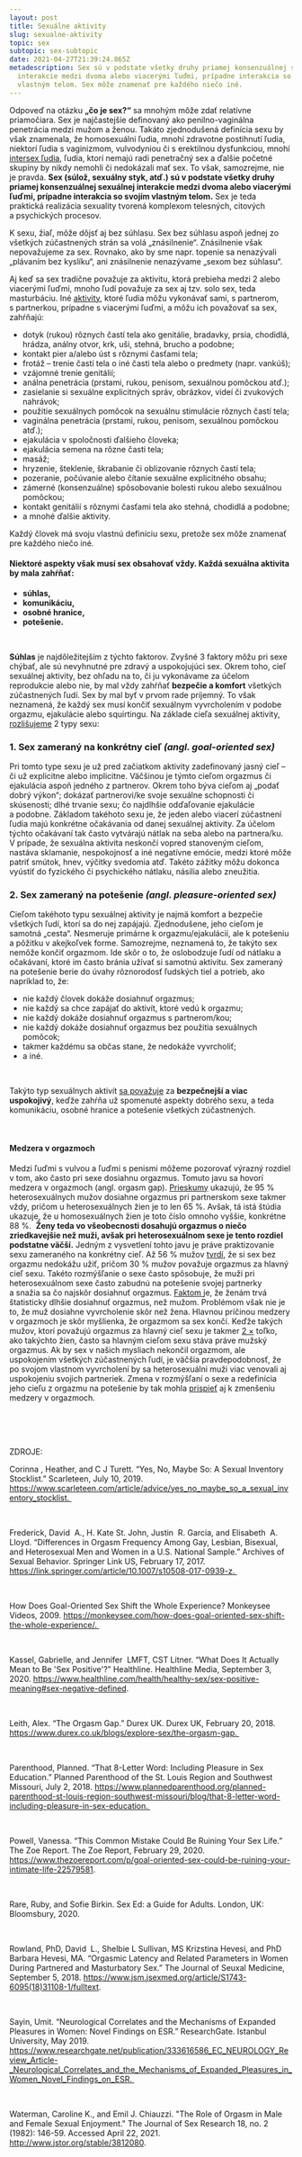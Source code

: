 ```yaml
---
layout: post
title: Sexuálne aktivity
slug: sexualne-aktivity
topic: sex
subtopic: sex-subtopic
date: 2021-04-27T21:39:24.865Z
metadescription: Sex sú v podstate všetky druhy priamej konsenzuálnej sexuálnej
  interakcie medzi dvoma alebo viacerými ľuďmi, prípadne interakcia so svojím
  vlastným telom. Sex môže znamenať pre každého niečo iné.
---
```

Odpoveď na otázku **„čo je sex?“** sa mnohým môže zdať relatívne priamočiara. Sex je najčastejšie definovaný ako penilno-vaginálna penetrácia medzi mužom a ženou. Takáto zjednodušená definícia sexu by však znamenala, že homosexuálni ľudia, mnohí zdravotne postihnutí ľudia, niektorí ľudia s vaginizmom, vulvodyniou či s erektilnou dysfunkciou, mnohí [intersex ľudia](/anatomia-intersex-ludi/), ľudia, ktorí nemajú radi penetračný sex a ďalšie početné skupiny by nikdy nemohli či nedokázali mať sex. To však, samozrejme, nie je pravda. **Sex (súlož, sexuálny styk, atď.) sú v podstate všetky druhy priamej konsenzuálnej sexuálnej interakcie medzi dvoma alebo viacerými ľuďmi, prípadne interakcia so svojím vlastným telom.** Sex je teda praktická realizácia sexuality tvorená komplexom telesných, citových a psychických procesov. 

<div class='f-sex box-post'>
K sexu, žiaľ, môže dôjsť aj bez súhlasu. Sex bez súhlasu aspoň jednej zo všetkých zúčastnených strán sa volá „znásilnenie“. Znásilnenie však nepovažujeme za sex. Rovnako, ako by sme napr. topenie sa nenazývali „plávaním bez kyslíku“, ani znásilnenie nenazývame „sexom bez súhlasu“.
</div>

Aj keď sa sex tradične považuje za aktivitu, ktorá prebieha medzi 2 alebo viacerými ľuďmi, mnoho ľudí považuje za sex aj tzv. solo sex, teda masturbáciu. Iné [aktivity](https://www.scarleteen.com/article/advice/yes_no_maybe_so_a_sexual_inventory_stocklist), ktoré ľudia môžu vykonávať sami, s partnerom, s partnerkou, prípadne s viacerými ľuďmi, a môžu ich považovať sa sex, zahŕňajú:

* dotyk (rukou) rôznych častí tela ako genitálie, bradavky, prsia, chodidlá, hrádza, análny otvor, krk, uši, stehná, brucho a podobne;
* kontakt pier a/alebo úst s rôznymi časťami tela;
* frotáž – trenie častí tela o iné časti tela alebo o predmety (napr. vankúš);
* vzájomné trenie genitálií;
* análna penetrácia (prstami, rukou, penisom, sexuálnou pomôckou atď.);
* zasielanie si sexuálne explicitných správ, obrázkov, videí či zvukových nahrávok;
* použitie sexuálnych pomôcok na sexuálnu stimulácie rôznych častí tela;
* vaginálna penetrácia (prstami, rukou, penisom, sexuálnou pomôckou atď.);
* ejakulácia v spoločnosti ďalšieho človeka;
* ejakulácia semena na rôzne časti tela;
* masáž;
* hryzenie, šteklenie, škrabanie či oblizovanie rôznych častí tela;
* pozeranie, počúvanie alebo čítanie sexuálne explicitného obsahu;
* zámerné (konsenzuálne) spôsobovanie bolesti rukou alebo sexuálnou pomôckou;
* kontakt genitálií s rôznymi časťami tela ako stehná, chodidlá a podobne;
* a mnohé ďalšie aktivity. 

<div class='f-sex box-post'>
Každý človek má svoju vlastnú definíciu sexu, pretože sex môže znamenať pre každého niečo iné.
</div>

#### Niektoré aspekty však musí sex obsahovať vždy. Každá sexuálna aktivita by mala zahŕňať:

* **súhlas,**
* **komunikáciu,**
* **osobné hranice,**
* **potešenie.**

<br>

**Súhlas** je najdôležitejším z týchto faktorov. Zvyšné 3 faktory môžu pri sexe chýbať, ale sú nevyhnutné pre zdravý a uspokojujúci sex. Okrem toho, cieľ sexuálnej aktivity, bez ohľadu na to, či ju vykonávame za účelom reprodukcie alebo nie, by mal vždy zahŕňať **bezpečie a komfort** všetkých zúčastnených ľudí. Sex by mal byť v prvom rade príjemný. To však neznamená, že každý sex musí končiť sexuálnym vyvrcholením v podobe orgazmu, ejakulácie alebo squirtingu. Na základe cieľa sexuálnej aktivity, [rozlišujeme](https://www.jstor.org/stable/3812080?seq=1) 2 typy sexu:

### **1. Sex zameraný na konkrétny cieľ** *(angl. goal-oriented sex)*

Pri tomto type sexu je už pred začiatkom aktivity zadefinovaný jasný cieľ – či už explicitne alebo implicitne. Väčšinou je týmto cieľom orgazmus či ejakulácia aspoň jedného z partnerov. Okrem toho býva cieľom aj „podať dobrý výkon“; dokázať partnerovi/ke svoje sexuálne schopnosti či skúsenosti; dlhé trvanie sexu; čo najdlhšie odďaľovanie ejakulácie a podobne. Základom takéhoto sexu je, že jeden alebo viacerí zúčastnení ľudia majú konkrétne očakávania od danej sexuálnej aktivity. Za účelom týchto očakávaní tak často vytvárajú nátlak na seba alebo na partnera/ku. V prípade, že sexuálna aktivita neskončí vopred stanoveným cieľom, nastáva sklamanie, nespokojnosť a iné negatívne emócie, medzi ktoré môže patriť smútok, hnev, výčitky svedomia atď. Takéto zážitky môžu dokonca vyústiť do fyzického či psychického nátlaku, násilia alebo zneužitia. 

### **2. Sex zameraný na potešenie** *(angl. pleasure-oriented sex)*

Cieľom takéhoto typu sexuálnej aktivity je najmä komfort a bezpečie všetkých ľudí, ktorí sa do nej zapájajú. Zjednodušene, jeho cieľom je samotná „cesta“. Nesmeruje primárne k orgazmu/ejakulácií, ale k potešeniu a pôžitku v akejkoľvek forme. Samozrejme, neznamená to, že takýto sex nemôže končiť orgazmom. Ide skôr o to, že oslobodzuje ľudí od nátlaku a očakávaní, ktoré im často bránia užívať si samotnú aktivitu. Sex zameraný na potešenie berie do úvahy rôznorodosť ľudských tiel a potrieb, ako napríklad to, že:

* nie každý človek dokáže dosiahnuť orgazmus;
* nie každý sa chce zapájať do aktivít, ktoré vedú k orgazmu;
* nie každý dokáže dosiahnuť orgazmus s partnerom/kou;
* nie každý dokáže dosiahnuť orgazmus bez použitia sexuálnych pomôcok;
* takmer každému sa občas stane, že nedokáže vyvrcholiť;
* a iné.

<br>

Takýto typ sexuálnych aktivít [sa považuje](https://monkeysee.com/how-does-goal-oriented-sex-shift-the-whole-experience/.) za **bezpečnejší a viac uspokojivý**, keďže zahŕňa už spomenuté aspekty dobrého sexu, a teda komunikáciu, osobné hranice a potešenie všetkých zúčastnených.  

<br>

#### Medzera v orgazmoch

Medzi ľuďmi s vulvou a ľuďmi s penismi môžeme pozorovať výrazný rozdiel v tom, ako často pri sexe dosiahnu orgazmus. Tomuto javu sa hovorí medzera v orgazmoch (angl. orgasm gap). [Prieskumy](https://link.springer.com/article/10.1007/s10508-017-0939-z) ukazujú, že 95 % heterosexuálnych mužov dosiahne orgazmus pri partnerskom sexe takmer vždy, pričom u heterosexuálnych žien je to len 65 %. Avšak, tá istá štúdia ukazuje, že u homosexuálnych žien je toto číslo omnoho vyššie, konkrétne 88 %.  **Ženy teda vo všeobecnosti dosahujú orgazmus o niečo zriedkavejšie než muži, avšak pri heterosexuálnom sexe je tento rozdiel podstatne väčší.** Jedným z vysvetlení tohto javu je práve praktizovanie sexu zameraného na konkrétny cieľ. Až 56 % mužov [tvrdí](https://www.durex.co.uk/blogs/explore-sex/the-orgasm-gap), že si sex bez orgazmu nedokážu užiť, pričom 30 % mužov považuje orgazmus za hlavný cieľ sexu. Takéto rozmýšľanie o sexe často spôsobuje, že muži pri heterosexuálnom sexe často zabudnú na potešenie svojej partnerky a snažia sa čo najskôr dosiahnuť orgazmus. [Faktom ](https://www.jsm.jsexmed.org/article/S1743-6095(18)31108-1/fulltext)je, že ženám trvá štatisticky dlhšie dosiahnuť orgazmus, než mužom. Problémom však nie je to, že muž dosiahne vyvrcholenie skôr než žena. Hlavnou príčinou medzery v orgazmoch je skôr myšlienka, že orgazmom sa sex končí. Keďže takých mužov, ktorí považujú orgazmus za hlavný cieľ sexu je takmer [2 ×](https://www.durex.co.uk/blogs/explore-sex/the-orgasm-gap) toľko, ako takýchto žien, často sa hlavným cieľom sexu stáva práve mužský orgazmus. Ak by sex v našich mysliach nekončil orgazmom, ale uspokojením všetkých zúčastnených ľudí, je väčšia pravdepodobnosť, že po svojom vlastnom vyvrcholení by sa heterosexuálni muži viac venovali aj uspokojeniu svojich partneriek. Zmena v rozmýšľaní o sexe a redefinícia jeho cieľu z orgazmu na potešenie by tak mohla [prispieť](https://www.thezoereport.com/p/goal-oriented-sex-could-be-ruining-your-intimate-life-22579581) aj k zmenšeniu medzery v orgazmoch.

<br>

<br>

<br>

<p class="important-text">ZDROJE:</p><!--StartFragment-->

Corinna , Heather, and C J Turett. “Yes, No, Maybe So: A Sexual Inventory Stocklist.” Scarleteen, July 10, 2019. https://www.scarleteen.com/article/advice/yes_no_maybe_so_a_sexual_inventory_stocklist. 

<br>

Frederick, David  A., H. Kate St. John, Justin  R. Garcia, and Elisabeth  A. Lloyd. “Differences in Orgasm Frequency Among Gay, Lesbian, Bisexual, and Heterosexual Men and Women in a U.S. National Sample.” Archives of Sexual Behavior. Springer Link US, February 17, 2017. https://link.springer.com/article/10.1007/s10508-017-0939-z. 

<br>

How Does Goal-Oriented Sex Shift the Whole Experience? Monkeysee Videos, 2009. https://monkeysee.com/how-does-goal-oriented-sex-shift-the-whole-experience/. 

<br>

Kassel, Gabrielle, and Jennifer  LMFT, CST Litner. “What Does It Actually Mean to Be 'Sex Positive'?” Healthline. Healthline Media, September 3, 2020. https://www.healthline.com/health/healthy-sex/sex-positive-meaning#sex-negative-defined. 

<br>

Leith, Alex. “The Orgasm Gap.” Durex UK. Durex UK, February 20, 2018. https://www.durex.co.uk/blogs/explore-sex/the-orgasm-gap. 

<br>

Parenthood, Planned. “That 8-Letter Word: Including Pleasure in Sex Education.” Planned Parenthood of the St. Louis Region and Southwest Missouri, July 2, 2018. https://www.plannedparenthood.org/planned-parenthood-st-louis-region-southwest-missouri/blog/that-8-letter-word-including-pleasure-in-sex-education. 

<br>

Powell, Vanessa. “This Common Mistake Could Be Ruining Your Sex Life.” The Zoe Report. The Zoe Report, February 29, 2020. https://www.thezoereport.com/p/goal-oriented-sex-could-be-ruining-your-intimate-life-22579581. 

<br>

Rare, Ruby, and Sofie Birkin. Sex Ed: a Guide for Adults. London, UK: Bloomsbury, 2020. 

<br>

Rowland, PhD, David  L., Shelbie L Sullivan, MS Krizstina Hevesi, and PhD Barbara Hevesi, MA. “Orgasmic Latency and Related Parameters in Women During Partnered and Masturbatory Sex.” The Journal of Seuxal Medicine, September 5, 2018. https://www.jsm.jsexmed.org/article/S1743-6095(18)31108-1/fulltext. 

<br>

Sayin, Umit. “Neurological Correlates and the Mechanisms of Expanded Pleasures in Women: Novel Findings on ESR.” ResearchGate. Istanbul University, May 2019. https://www.researchgate.net/publication/333616586_EC_NEUROLOGY_Review_Article-_Neurological_Correlates_and_the_Mechanisms_of_Expanded_Pleasures_in_Women_Novel_Findings_on_ESR. 

<br>

Waterman, Caroline K., and Emil J. Chiauzzi. "The Role of Orgasm in Male and Female Sexual Enjoyment." The Journal of Sex Research 18, no. 2 (1982): 146-59. Accessed April 22, 2021. http://www.jstor.org/stable/3812080.